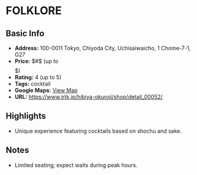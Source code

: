 # FOLKLORE

## Basic Info
- **Address:** 100-0011 Tokyo, Chiyoda City, Uchisaiwaicho, 1 Chome-7-1, G27
- **Price:** $#$ (up to $$$$$)
- **Rating:** 4 (up to 5)
- **Tags:** cocktail
- **Google Maps:** [View Map](https://maps.app.goo.gl/spR1j1EJNVYzhz4g7?g_st=ipc)  
- **URL:** https://www.jrtk.jp/hibiya-okuroji/shop/detail_00052/

## Highlights
- Unique experience featuring cocktails based on shochu and sake.

## Notes
- Limited seating; expect waits during peak hours.